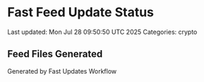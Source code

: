 # Fast Feed Update Status
Last updated: Mon Jul 28 09:50:50 UTC 2025
Categories: crypto

## Feed Files Generated

Generated by Fast Updates Workflow
